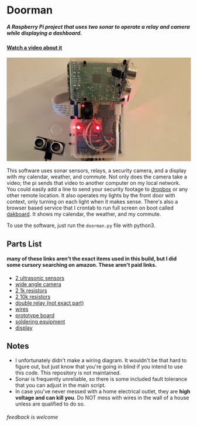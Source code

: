 # Doorman

##### A Raspberry Pi project that uses two sonar to operate a relay and camera while displaying a dashboard.

#### [Watch a video about it](https://www.youtube.com/watch?v=LjEhM52aX-M)

![](doorman.jpg)

This software uses sonar sensors, relays, a security camera, and a display with my calendar, weather, and commute. Not only does the camera take a video; the pi sends that video to another computer on my local network. You could easily add a line to send your security footage to [dropbox](https://www.dropbox.com/developers/documentation/python#tutorial) or any other remote location. It also operates my lights by the front door with context, only turning on each light when it makes sense. There's also a browser based service that I crontab to run full screen on boot called [dakboard](https://www.dakboard.com/site). It shows my calendar, the weather, and my commute.

To use the software, just run the `doorman.py` file with python3. 

## Parts List

#### many of these links aren't the exact items used in this build, but I did some cursory searching on amazon. These aren't paid links.

- [2 ultrasonic sensors](https://www.amazon.com/Ultrasonic-Distance-Measuring-Duemilanove-Raspberry/dp/B01BVCLCQ6/ref=sr_1_3?dchild=1&keywords=rpi+ultrasonic+sensor&qid=1602985706&sr=8-3)
- [wide angle camera](https://www.amazon.com/Raspberry-Camera-Module-Fisheyes-Webcam/dp/B07T9ZCQLW/ref=sxts_sxwds-bia-wc-drs1_0?crid=116I7YIV8N1NZ&cv_ct_cx=rpi+camera+wide+angle&dchild=1&keywords=rpi+camera+wide+angle&pd_rd_i=B07T9ZCQLW&pd_rd_r=d627d616-146c-48f8-8492-475cdb1a0258&pd_rd_w=SHQpJ&pd_rd_wg=s8F4f&pf_rd_p=ecbfa24d-f48c-4d5c-83aa-9549f4e7c925&pf_rd_r=FDENYN2R5DDP3E79QERT&psc=1&qid=1602985858&sprefix=rpi+wide+an%2Caps%2C145&sr=1-1-f6b8d51f-2c55-4dc3-89ad-0c3639671b2d)
- [2 1k resistors](https://www.amazon.com/BOJACK-Resistors-Assortment-Thermistor-Photoresistor/dp/B07QXP4KVZ/ref=sr_1_13?dchild=1&keywords=resistors+1k+10k&qid=1602985902&sr=8-13)
- [2 10k resistors](https://www.amazon.com/BOJACK-Resistors-Assortment-Thermistor-Photoresistor/dp/B07QXP4KVZ/ref=sr_1_13?dchild=1&keywords=resistors+1k+10k&qid=1602985902&sr=8-13)
- [double relay (not exact part)](https://www.amazon.com/ARCELI-KY-019-Channel-Module-arduino/dp/B07BVXT1ZK/ref=sr_1_5?dchild=1&keywords=arduino+relay&qid=1602985977&sr=8-5)
- [wires](https://www.amazon.com/WayinTop-Expansion-Raspberry-Solderless-Breadboard/dp/B08736NSPK/ref=sr_1_3?dchild=1&keywords=rpi+wires%5C&qid=1602986050&sr=8-3)
- [prototype board](https://www.amazon.com/ElectroCookie-Solderable-Breadboard-Electronics-Gold-Plated/dp/B081MSKJJX/ref=sr_1_14?dchild=1&keywords=protoboard&qid=1602987630&sr=8-14)
- [soldering equipment](https://www.amazon.com/Electronics-Soldering-Portable-Auto-sleep-Thermostatic/dp/B0852XJN11/ref=sr_1_1_sspa?dchild=1&keywords=soldering+iron&qid=1602987773&sr=8-1-spons&psc=1&spLa=ZW5jcnlwdGVkUXVhbGlmaWVyPUEyS0NKT0VRMExNUTkzJmVuY3J5cHRlZElkPUEwNDM2OTQ3MU1ZVU1DUzRSRTlWQiZlbmNyeXB0ZWRBZElkPUEwNDIxNTM3MlBTVEJBQThBMVVSViZ3aWRnZXROYW1lPXNwX2F0ZiZhY3Rpb249Y2xpY2tSZWRpcmVjdCZkb05vdExvZ0NsaWNrPXRydWU=)
- [display](https://www.amazon.com/ELECROW-Display-1024X600-Function-Raspberry/dp/B01GDMDFZA/ref=sr_1_1_sspa?crid=2RTSG59KNY467&dchild=1&keywords=pi+display&qid=1602988546&sprefix=pi+disp%2Caps%2C150&sr=8-1-spons&psc=1&spLa=ZW5jcnlwdGVkUXVhbGlmaWVyPUFDWlBFNVpLV1YxRjQmZW5jcnlwdGVkSWQ9QTA4MTYzNDgzVDBaWjhBSk9MN0gyJmVuY3J5cHRlZEFkSWQ9QTA4NTE1MDkyVFdNVjdVSUtYSTU4JndpZGdldE5hbWU9c3BfYXRmJmFjdGlvbj1jbGlja1JlZGlyZWN0JmRvTm90TG9nQ2xpY2s9dHJ1ZQ==)


## Notes

- I unfortunately didn't make a wiring diagram. It wouldn't be that hard to figure out, but just know that you're going in blind if you intend to use this code. This repository is not maintained.
- Sonar is frequently unreliable, so there is some included fault tolerance that you can adjust in the main script.
- In case you've never messed with a home electrical outlet, they are **high voltage and can kill you**. Do NOT mess with wires in the wall of a house unless are qualified to do so.

###### feedback is welcome
